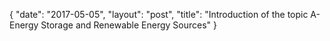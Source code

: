 {
   "date": "2017-05-05",
   "layout": "post",
   "title": "Introduction of the topic A- Energy Storage and Renewable Energy Sources"
}

